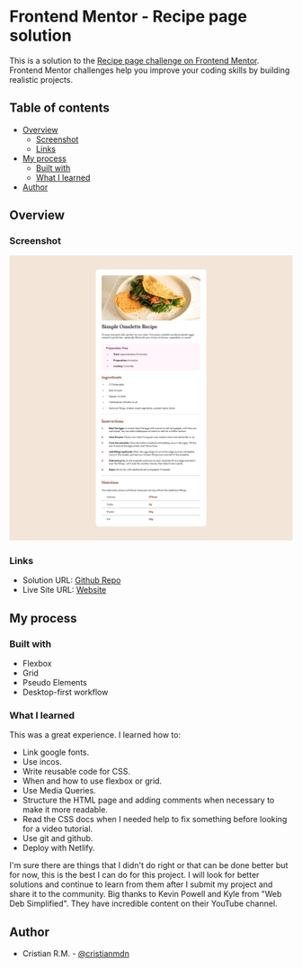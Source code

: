 # Frontend Mentor - Recipe page solution

This is a solution to the [Recipe page challenge on Frontend Mentor](https://www.frontendmentor.io/challenges/recipe-page-KiTsR8QQKm). Frontend Mentor challenges help you improve your coding skills by building realistic projects. 

## Table of contents

- [Overview](#overview)
  - [Screenshot](#screenshot)
  - [Links](#links)
- [My process](#my-process)
  - [Built with](#built-with)
  - [What I learned](#what-i-learned)
- [Author](#author)

## Overview

### Screenshot

![](./screenshot.png)

### Links

- Solution URL: [Github Repo](https://github.com/cristianmdn/simple-recipe)
- Live Site URL: [Website](https://crm-simple-recipe.netlify.app/)

## My process

### Built with

- Flexbox
- Grid
- Pseudo Elements
- Desktop-first workflow

### What I learned

This was a great experience. I learned how to:
- Link google fonts.
- Use incos.
- Write reusable code for CSS.
- When and how to use flexbox or grid.
- Use Media Queries.
- Structure the HTML page and adding comments when necessary to make it more readable.
- Read the CSS docs when I needed help to fix something before looking for a video tutorial.
- Use git and github.
- Deploy with Netlify.

I'm sure there are things that I didn't do right or that can be done better but for now, this is the best I can do for this project.
I will look for better solutions and continue to learn from them after I submit my project and share it to the community. Big thanks to Kevin Powell and Kyle from "Web Deb Simplified". They have incredible content on their YouTube channel.

## Author

- Cristian R.M. - [@cristianmdn](https://www.frontendmentor.io/profile/cristianmdn)

